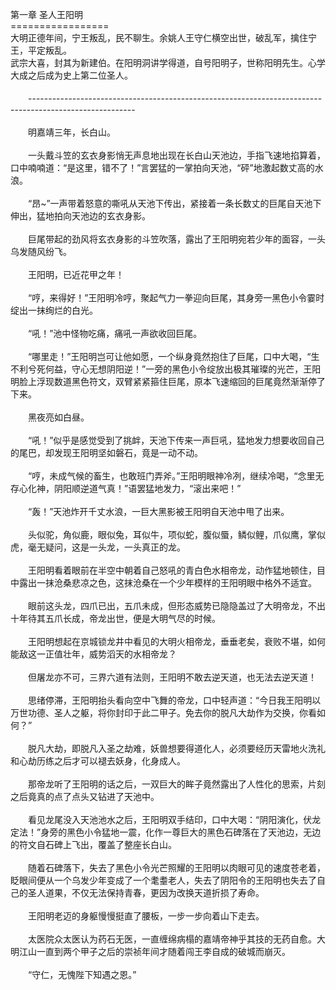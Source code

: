 第一章 圣人王阳明<br>
=================<br>
大明正德年间，宁王叛乱，民不聊生。余姚人王守仁横空出世，破乱军，擒住宁王，平定叛乱。<br>
武宗大喜，封其为新建伯。在阳明洞讲学得道，自号阳明子，世称阳明先生。心学大成之后成为史上第二位圣人。<br>
<br>
　　--------------------------------------------------------------------------------------------------------<br>
<br>
　　明嘉靖三年，长白山。<br>
<br>
　　一头戴斗笠的玄衣身影悄无声息地出现在长白山天池边，手指飞速地掐算着，口中喃喃道：“是这里，错不了！”言罢猛的一掌拍向天池，“砰”地激起数丈高的水浪。<br>
<br>
　　“昂~”一声带着怒意的嘶吼从天池下传出，紧接着一条长数丈的巨尾自天池下伸出，猛地拍向天池边的玄衣身影。<br>
<br>
　　巨尾带起的劲风将玄衣身影的斗笠吹落，露出了王阳明宛若少年的面容，一头乌发随风纷飞。<br>
<br>
　　王阳明，已近花甲之年！<br>
<br>
　　“哼，来得好！”王阳明冷哼，聚起气力一拳迎向巨尾，其身旁一黑色小令霎时绽出一抹绚烂的白光。<br>
<br>
　　“吼！”池中怪物吃痛，痛吼一声欲收回巨尾。<br>
<br>
　　“哪里走！”王阳明岂可让他如愿，一个纵身竟然抱住了巨尾，口中大喝，“生不利兮死何益，守心无想阴阳逆！”一旁的黑色小令绽放出极其璀璨的光芒，王阳明脸上浮现数道黑色符文，双臂紧紧箍住巨尾，原本飞速缩回的巨尾竟然渐渐停了下来。<br>
<br>
　　黑夜亮如白昼。<br>
<br>
　　“吼！”似乎是感觉受到了挑衅，天池下传来一声巨吼，猛地发力想要收回自己的尾巴，却发现王阳明坚如磐石，竟是一动不动。<br>
<br>
　　“哼，未成气候的畜生，也敢班门弄斧。”王阳明眼神冷冽，继续冷喝，“念里无存心化神，阴阳顺逆道气真！”语罢猛地发力，“滚出来吧！”<br>
<br>
　　“轰！”天池炸开千丈水浪，一巨大黑影被王阳明自天池中甩了出来。<br>
<br>
　　头似驼，角似鹿，眼似兔，耳似牛，项似蛇，腹似蜃，鳞似鲤，爪似鹰，掌似虎，毫无疑问，这是一头龙，一头真正的龙。<br>
<br>
　　王阳明看着眼前在半空中朝着自己怒吼的青白色水相帝龙，动作猛地顿住，目中露出一抹沧桑悲凉之色，这抹沧桑在一个少年模样的王阳明眼中格外不适宜。<br>
<br>
　　眼前这头龙，四爪已出，五爪未成，但形态威势已隐隐盖过了大明帝龙，不出十年待其五爪长成，帝龙出世，便是大明气尽的时候。<br>
<br>
　　王阳明想起在京城锁龙井中看见的大明火相帝龙，垂垂老矣，衰败不堪，如何能敌这一正值壮年，威势滔天的水相帝龙？<br>
<br>
　　但屠龙亦不可，三界六道有法则，王阳明不敢去逆天道，也无法去逆天道！<br>
<br>
　　思绪停滞，王阳明抬头看向空中飞舞的帝龙，口中轻声道：“今日我王阳明以万世功德、圣人之躯，将你封印于此二甲子。免去你的脱凡大劫作为交换，你看如何？”<br>
<br>
　　脱凡大劫，即脱凡入圣之劫难，妖兽想要得道化人，必须要经历天雷地火洗礼和心劫历练之后才可以褪去妖身，化身成人。<br>
<br>
　　那帝龙听了王阳明的话之后，一双巨大的眸子竟然露出了人性化的思索，片刻之后竟真的点了点头又钻进了天池中。<br>
<br>
　　看见龙尾没入天池池水之后，王阳明双手结印，口中大喝：“阴阳演化，伏龙定法！”身旁的黑色小令猛地一震，化作一尊巨大的黑色石碑落在了天池边，无边的符文自石碑上飞出，覆盖了整座长白山。<br>
<br>
　　随着石碑落下，失去了黑色小令光芒照耀的王阳明以肉眼可见的速度苍老着，眨眼间便从一个乌发少年变成了一个耄耋老人，失去了阴阳令的王阳明也失去了自己的圣人道果，不仅无法保持青春，更因为改换天道折损了寿命。<br>
<br>
　　王阳明老迈的身躯慢慢挺直了腰板，一步一步向着山下走去。<br>
<br>
　　太医院众太医认为药石无医，一直缠绵病榻的嘉靖帝神乎其技的无药自愈。大明江山一直到两个甲子之后的崇祯年间才随着闯王李自成的破城而崩灭。<br>
<br>
　　“守仁，无愧陛下知遇之恩。”<br>